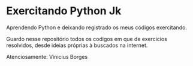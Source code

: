 # Exercitando Python Jk
Aprendendo Python e deixando registrado os meus códigos exercitando.

Guardo nesse repositório todos os codigos em que de exercicios resolvidos, desde ideias próprias à buscados na internet.

  Atenciosamente: Vinicius Borges
